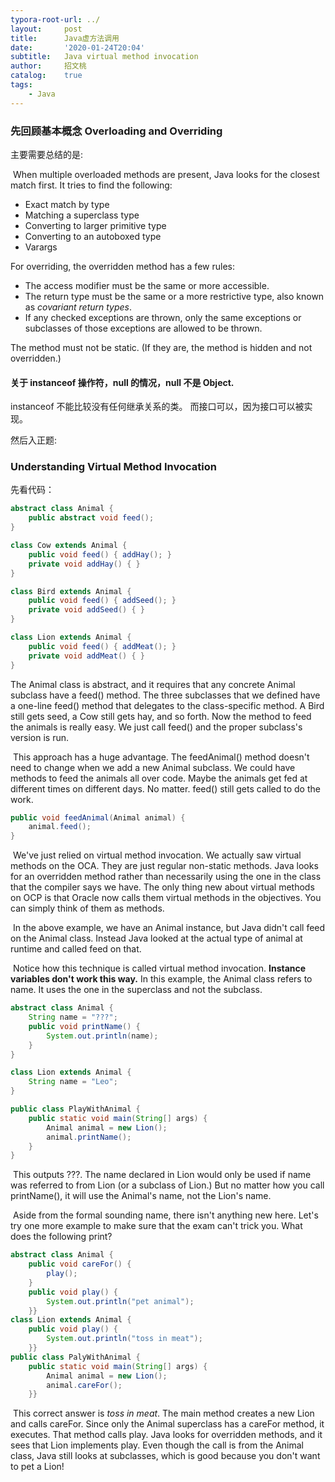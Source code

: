 ```yaml
---
typora-root-url: ../
layout:     post
title:      Java虚方法调用
date:       '2020-01-24T20:04'
subtitle:   Java virtual method invocation
author:     招文桃
catalog:    true
tags:
    - Java
---
```


### 先回顾基本概念 Overloading and Overriding

主要需要总结的是:

​	When multiple overloaded methods are present, Java looks for the closest match first. It tries to find the following:

- Exact match by type
- Matching a superclass type
- Converting to larger primitive type
- Converting to an autoboxed type
- Varargs

For overriding, the overridden method has a few rules:

- The access modifier must be the same or more accessible.
- The return type must be the same or a more restrictive type, also known as *covariant return types*.
- If any checked exceptions are thrown, only the same exceptions or subclasses of those exceptions are allowed to be thrown.

The method must not be static. (If they are, the method is hidden and not overridden.)



#### 关于 instanceof 操作符，null 的情况，null 不是 Object.

instanceof 不能比较没有任何继承关系的类。 而接口可以，因为接口可以被实现。

然后入正题:

### Understanding Virtual Method Invocation

先看代码：

```java
abstract class Animal {
	public abstract void feed();
}

class Cow extends Animal {
	public void feed() { addHay(); }
	private void addHay() { }
}

class Bird extends Animal {
    public void feed() { addSeed(); }
    private void addSeed() { }
}

class Lion extends Animal {
    public void feed() { addMeat(); }
    private void addMeat() { }
}
```

The Animal class is abstract, and it requires that any concrete Animal subclass have a feed() method. The three subclasses that we defined have a one-line feed() method that delegates to the class-specific method. A Bird still gets seed, a Cow still gets hay, and so forth. Now the method to feed the animals is really easy. We just call feed() and the proper subclass's version is run.

​	This approach has a huge advantage. The feedAnimal() method doesn't need to change when we add a new Animal subclass. We could have methods to feed the animals all over code. Maybe the animals get fed at different times on different days. No matter. feed() still gets called to do the work.

```java
public void feedAnimal(Animal animal) {
	animal.feed();
}
```

​	We've just relied on virtual method invocation. We actually saw virtual methods on the OCA. They are just regular non-static methods. Java looks for an overridden method rather than necessarily using the one in the class that the compiler says we have. The only thing new about virtual methods on OCP is that Oracle now calls them virtual methods in the objectives. You can simply think of them as methods.

​	In the above example, we have an Animal instance, but Java didn't call feed on the Animal class. Instead Java looked at the actual type of animal at runtime and called feed on that.

​	Notice how this technique is called virtual method invocation. **Instance variables don't work this way.** In this example, the Animal class refers to name. It uses the one in the superclass and not the subclass.

```java
abstract class Animal {
    String name = "???";
    public void printName() {
        System.out.println(name);
    }
}

class Lion extends Animal {
    String name = "Leo";
}

public class PlayWithAnimal {
    public static void main(String[] args) {
        Animal animal = new Lion();
        animal.printName();
    }
}
```

​	This outputs ???. The name declared in Lion would only be used if name was referred to from Lion (or a subclass of Lion.) But no matter how you call printName(), it will use the Animal's name, not the Lion's name.

​	Aside from the formal sounding name, there isn't anything new here. Let's try one more example to make sure that the exam can't trick you. What does the following print?

```java
abstract class Animal {
    public void careFor() {
        play();
    }
    public void play() {
        System.out.println("pet animal");
    }}
class Lion extends Animal {
    public void play() {
        System.out.println("toss in meat");
    }}
public class PalyWithAnimal {
    public static void main(String[] args) {
        Animal animal = new Lion();
        animal.careFor();
    }}
```

​	This correct answer is *toss in meat*. The main method creates a new Lion and calls careFor. Since only the Animal superclass has a careFor method, it executes. That method calls play. Java looks for overridden methods, and it sees that Lion implements play. Even though the call is from the Animal class, Java still looks at subclasses, which is good because you don't want to pet a Lion!